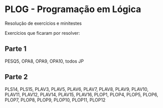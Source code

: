 # PLOG - Programação em Lógica

Resolução de exercícios e minitestes

Exercícios que ficaram por resolver:
## Parte 1

PESQ5,  OPA8, OPA9, OPA10, todos JP


## Parte 2

PLS14, PLS15, PLAV3, PLAV5, PLAV6, PLAV7, PLAV8, PLAV9, PLAV10, PLAV11, PLAV12, PLAV14, PLAV15, PLAV16, PLOP1, PLOP4, PLOP5, PLOP6, PLOP7, PLOP8, PLOP9, PLOP10, PLOP11, PLOP12
